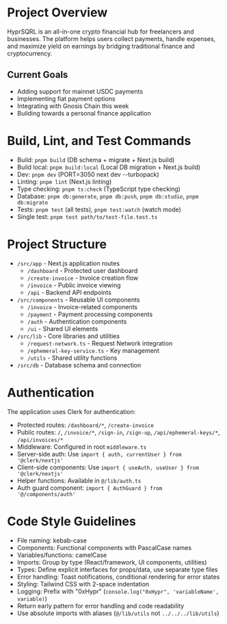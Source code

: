 # Project Overview

HyprSQRL is an all-in-one crypto financial hub for freelancers and businesses. The platform helps users collect payments, handle expenses, and maximize yield on earnings by bridging traditional finance and cryptocurrency.

## Current Goals
- Adding support for mainnet USDC payments
- Implementing fiat payment options
- Integrating with Gnosis Chain this week
- Building towards a personal finance application

# Build, Lint, and Test Commands

- Build: `pnpm build` (DB schema + migrate + Next.js build)
- Build local: `pnpm build:local` (Local DB migration + Next.js build)
- Dev: `pnpm dev` (PORT=3050 next dev --turbopack)
- Linting: `pnpm lint` (Next.js linting)
- Type checking: `pnpm ts:check` (TypeScript type checking)
- Database: `pnpm db:generate`, `pnpm db:push`, `pnpm db:studio`, `pnpm db:migrate`
- Tests: `pnpm test` (all tests), `pnpm test:watch` (watch mode)
- Single test: `pnpm test path/to/test-file.test.ts`

# Project Structure

- `/src/app` - Next.js application routes
  - `/dashboard` - Protected user dashboard
  - `/create-invoice` - Invoice creation flow
  - `/invoice` - Public invoice viewing
  - `/api` - Backend API endpoints
- `/src/components` - Reusable UI components
  - `/invoice` - Invoice-related components
  - `/payment` - Payment processing components
  - `/auth` - Authentication components
  - `/ui` - Shared UI elements
- `/src/lib` - Core libraries and utilities
  - `/request-network.ts` - Request Network integration
  - `/ephemeral-key-service.ts` - Key management
  - `/utils` - Shared utility functions
- `/src/db` - Database schema and connection

# Authentication

The application uses Clerk for authentication:
- Protected routes: `/dashboard/*`, `/create-invoice`
- Public routes: `/`, `/invoice/*`, `/sign-in`, `/sign-up`, `/api/ephemeral-keys/*`, `/api/invoices/*`
- Middleware: Configured in root `middleware.ts`
- Server-side auth: Use `import { auth, currentUser } from '@clerk/nextjs'`
- Client-side components: Use `import { useAuth, useUser } from '@clerk/nextjs'`
- Helper functions: Available in `@/lib/auth.ts`
- Auth guard component: `import { AuthGuard } from '@/components/auth'`

# Code Style Guidelines

- File naming: kebab-case
- Components: Functional components with PascalCase names
- Variables/functions: camelCase
- Imports: Group by type (React/framework, UI components, utilities)
- Types: Define explicit interfaces for props/data, use separate type files
- Error handling: Toast notifications, conditional rendering for error states
- Styling: Tailwind CSS with 2-space indentation
- Logging: Prefix with "0xHypr" (`console.log("0xHypr", 'variableName', variable)`)
- Return early pattern for error handling and code readability
- Use absolute imports with aliases (`@/lib/utils` not `../../../lib/utils`)